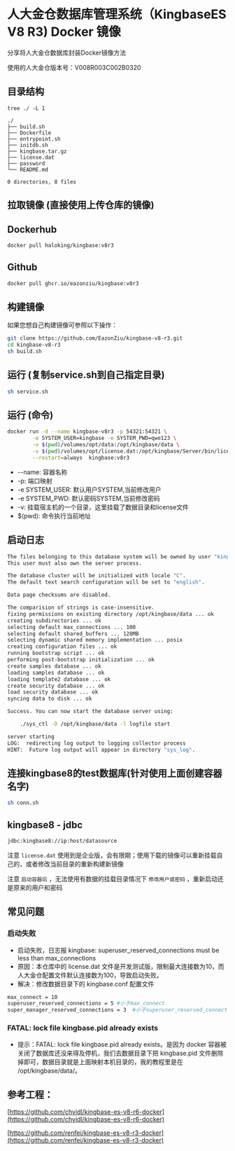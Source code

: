 # 人大金仓数据库管理系统（KingbaseES V8 R3) Docker 镜像

分享将人大金仓数据库封装Docker镜像方法

使用的人大金仓版本号：V008R003C002B0320


## 目录结构

```
tree ./ -L 1

./
├── build.sh
├── Dockerfile
├── entrypoint.sh
├── initdb.sh
├── kingbase.tar.gz
├── license.dat
├── password
└── README.md

0 directories, 8 files
```

## 拉取镜像 (直接使用上传仓库的镜像)

## Dockerhub

```bash
docker pull haloking/kingbase:v8r3
```
## Github

```bash
docker pull ghcr.io/eazonziu/kingbase:v8r3
```

## 构建镜像

如果您想自己构建镜像可参照以下操作：

```bash
git clone https://github.com/EazonZiu/kingbase-v8-r3.git
cd kingbase-v8-r3
sh build.sh
```

## 运行 (复制service.sh到自己指定目录)

```bash
sh service.sh
```

## 运行 (命令)

```bash
docker run -d --name kingbase-v8r3 -p 54321:54321 \
        -e SYSTEM_USER=kingbase -e SYSTEM_PWD=qwe123 \
        -v $(pwd)/volumes/opt/data:/opt/kingbase/data \
        -v $(pwd)/volumes/opt/license.dat:/opt/kingbase/Server/bin/license.dat \
        --restart=always  kingbase:v8r3
```

- --name: 容器名称
- -p: 端口映射
- -e SYSTEM_USER: 默认用户SYSTEM,当前修改用户
- -e SYSTEM_PWD:  默认密码SYSTEM,当前修改密码
- -v: 挂载宿主机的一个目录，这里挂载了数据目录和license文件
- $(pwd): 命令执行当前地址

## 启动日志

```bash
The files belonging to this database system will be owned by user "kingbase".
This user must also own the server process.

The database cluster will be initialized with locale "C".
The default text search configuration will be set to "english".

Data page checksums are disabled.

The comparision of strings is case-insensitive.
fixing permissions on existing directory /opt/kingbase/data ... ok
creating subdirectories ... ok
selecting default max_connections ... 100
selecting default shared_buffers ... 128MB
selecting dynamic shared memory implementation ... posix
creating configuration files ... ok
running bootstrap script ... ok
performing post-bootstrap initialization ... ok
create samples database ... ok
loading samples database ... ok
loading template2 database ... ok
create security database ... ok
load security database ... ok
syncing data to disk ... ok

Success. You can now start the database server using:

    ./sys_ctl -D /opt/kingbase/data -l logfile start

server starting
LOG:  redirecting log output to logging collector process
HINT:  Future log output will appear in directory "sys_log".
```

## 连接kingbase8的test数据库(针对使用上面创建容器名字)

```bash
sh conn.sh
```

## kingbase8 - jdbc

```bash
jdbc:kingbase8://ip:host/datasource
```

注意 ``` license.dat ``` 使用到是企业版，会有限期；使用下载的镜像可以重新挂载自己的，或者修改当前目录的重新构建新镜像

注意 ``` 启动容器后 ``` ，无法使用有数据的挂载目录情况下 ``` 修改用户或密码 ``` ，重新启动还是原来的用户和密码


## 常见问题
### 启动失败
- 启动失败，日志报 kingbase: superuser_reserved_connections must be less than max_connections
- 原因：本仓库中的 license.dat 文件是开发测试版，限制最大连接数为10，而人大金仓配置文件默认连接数为100，导致启动失败。
- 解决：修改数据目录下的 kingbase.conf 配置文件

 ```bash
 max_connect = 10
 superuser_reserved_connections = 5 #小于max_connect
 super_manager_reserved_connections = 3  #小于superuser_reserved_connections
 ```
### FATAL: lock file kingbase.pid already exists
- 提示：FATAL: lock file kingbase.pid already exists。是因为 docker 容器被关闭了数据库还没来得及停机，我们去数据目录下把 kingbase.pid 文件删除掉即可，数据目录就是上面映射本机目录的，我的教程里是在 /opt/kingbase/data/。

## 参考工程：

[https://github.com/chyidl/kingbase-es-v8-r6-docker](https://github.com/chyidl/kingbase-es-v8-r6-docker)

[https://github.com/renfei/kingbase-es-v8-r3-docker](https://github.com/renfei/kingbase-es-v8-r3-docker)
